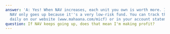```yaml
---
answer: 'A: Yes! When NAV increases, each unit you own is worth more. In Save+ (MICF),
  NAV only goes up because it''s a very low-risk fund. You can track these increases
  daily on our website (www.mahaana.com/micf) or in your account statement.'
question: If NAV keeps going up, does that mean I'm making profit?
---
```

